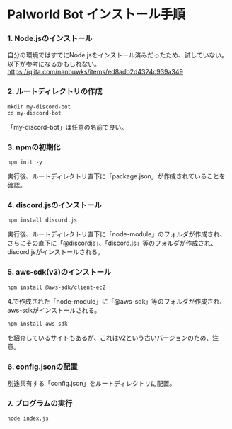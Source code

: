 # Palworld Bot インストール手順
### 1. Node.jsのインストール
自分の環境ではすでにNode.jsをインストール済みだったため、試していない。以下が参考になるかもしれない。
https://qiita.com/nanbuwks/items/ed8adb2d4324c939a349

### 2. ルートディレクトリの作成
```
mkdir my-discord-bot
cd my-discord-bot
```

「my-discord-bot」は任意の名前で良い。

### 3. npmの初期化
```
npm init -y
```

実行後、ルートディレクトリ直下に「package.json」が作成されていることを確認。

### 4. discord.jsのインストール
```
npm install discord.js
```

実行後、ルートディレクトリ直下に「node-module」のフォルダが作成され、さらにその直下に「@discordjs」、「discord.js」等のフォルダが作成され、discord.jsがインストールされる。

### 5. aws-sdk(v3)のインストール
```
npm install @aws-sdk/client-ec2
```

4.で作成された「node-module」に「@aws-sdk」等のフォルダが作成され、aws-sdkがインストールされる。
```
npm install aws-sdk
```
を紹介しているサイトもあるが、これはv2という古いバージョンのため、注意。

### 6. config.jsonの配置
別途共有する「config.json」をルートディレクトリに配置。

### 7. プログラムの実行
```
node index.js
```
